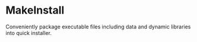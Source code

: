# MakeInstall
Conveniently package executable files including data and dynamic libraries into quick installer.
